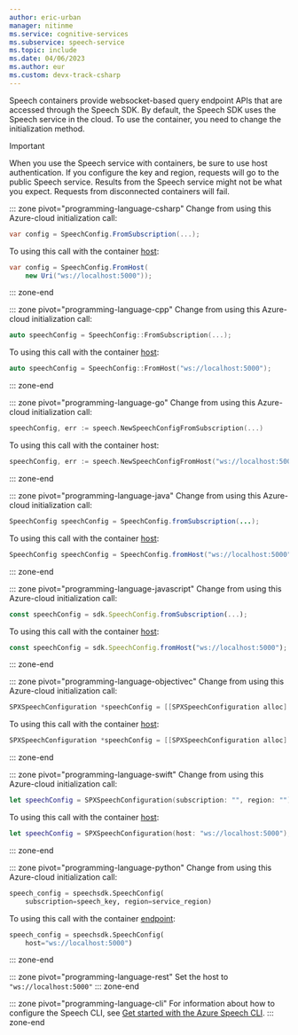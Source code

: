 ```yaml
---
author: eric-urban
manager: nitinme
ms.service: cognitive-services
ms.subservice: speech-service
ms.topic: include
ms.date: 04/06/2023
ms.author: eur
ms.custom: devx-track-csharp
---
```


Speech containers provide websocket-based query endpoint APIs that are accessed through the Speech SDK. By default, the Speech SDK uses the Speech service in the cloud. To use the container, you need to change the initialization method.

> [!IMPORTANT]
> When you use the Speech service with containers, be sure to use host authentication. If you configure the key and region, requests will go to the public Speech service. Results from the Speech service might not be what you expect. Requests from disconnected containers will fail.

::: zone pivot="programming-language-csharp"
Change from using this Azure-cloud initialization call:

```csharp
var config = SpeechConfig.FromSubscription(...);
```

To using this call with the container [host](/dotnet/api/microsoft.cognitiveservices.speech.speechconfig.fromhost):

```csharp
var config = SpeechConfig.FromHost(
    new Uri("ws://localhost:5000"));
```
::: zone-end

::: zone pivot="programming-language-cpp"
Change from using this Azure-cloud initialization call:

```cpp
auto speechConfig = SpeechConfig::FromSubscription(...);
```

To using this call with the container [host](/cpp/cognitive-services/speech/speechconfig#fromhost):

```cpp
auto speechConfig = SpeechConfig::FromHost("ws://localhost:5000");
```
::: zone-end

::: zone pivot="programming-language-go"
Change from using this Azure-cloud initialization call:

```go
speechConfig, err := speech.NewSpeechConfigFromSubscription(...)
```

To using this call with the container host:

```go
speechConfig, err := speech.NewSpeechConfigFromHost("ws://localhost:5000")
```
::: zone-end

::: zone pivot="programming-language-java"
Change from using this Azure-cloud initialization call:

```java
SpeechConfig speechConfig = SpeechConfig.fromSubscription(...);
```

To using this call with the container [host](/java/api/com.microsoft.cognitiveservices.speech.speechconfig#com-microsoft-cognitiveservices-speech-speechconfig-fromhost(java-net-uri)):

```java
SpeechConfig speechConfig = SpeechConfig.fromHost("ws://localhost:5000");
```
::: zone-end

::: zone pivot="programming-language-javascript"
Change from using this Azure-cloud initialization call:

```javascript
const speechConfig = sdk.SpeechConfig.fromSubscription(...);
```

To using this call with the container [host](/javascript/api/microsoft-cognitiveservices-speech-sdk/speechconfig#microsoft-cognitiveservices-speech-sdk-speechconfig-fromhost):

```javascript
const speechConfig = sdk.SpeechConfig.fromHost("ws://localhost:5000");
```
::: zone-end

::: zone pivot="programming-language-objectivec"
Change from using this Azure-cloud initialization call:

```objectivec
SPXSpeechConfiguration *speechConfig = [[SPXSpeechConfiguration alloc] initWithSubscription:...];
```

To using this call with the container [host](/objectivec/cognitive-services/speech/spxspeechconfiguration#initwithhost):

```objectivec
SPXSpeechConfiguration *speechConfig = [[SPXSpeechConfiguration alloc] initWithHost:"ws://localhost:5000"];
```
::: zone-end

::: zone pivot="programming-language-swift"
Change from using this Azure-cloud initialization call:

```swift
let speechConfig = SPXSpeechConfiguration(subscription: "", region: "");
```

To using this call with the container [host](/objectivec/cognitive-services/speech/spxspeechconfiguration#initwithhost):

```swift
let speechConfig = SPXSpeechConfiguration(host: "ws://localhost:5000");
```
::: zone-end

::: zone pivot="programming-language-python"
Change from using this Azure-cloud initialization call:

```python
speech_config = speechsdk.SpeechConfig(
    subscription=speech_key, region=service_region)
```

To using this call with the container [endpoint](/python/api/azure-cognitiveservices-speech/azure.cognitiveservices.speech.speechconfig):

```python
speech_config = speechsdk.SpeechConfig(
    host="ws://localhost:5000")
```
::: zone-end

::: zone pivot="programming-language-rest"
Set the host to `"ws://localhost:5000"`
::: zone-end

::: zone pivot="programming-language-cli"
For information about how to configure the Speech CLI, see [Get started with the Azure Speech CLI](../spx-basics.md?tabs=dockerinstall#download-and-install).
::: zone-end

